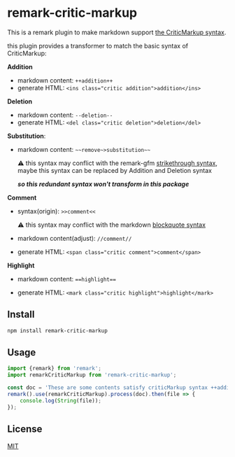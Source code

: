 # remark-critic-markup
This is a remark plugin to make markdown support [the CriticMarkup syntax](https://github.com/CriticMarkup/CriticMarkup-toolkit#the-basic-syntax).

this plugin provides a transformer to match the basic syntax of CriticMarkup:

**Addition**

* markdown content: `++addition++`
* generate HTML: `<ins class="critic addition">addition</ins>`

**Deletion**

* markdown content: `--deletion--`
* generate HTML: `<del class="critic deletion">deletion</del>`

**Substitution**:

* markdown content: `~~remove~>substitution~~`

    :warning: this syntax may conflict with the remark-gfm [strikethrough syntax](https://github.com/remarkjs/remark-gfm), maybe this syntax can be replaced by Addition and Deletion syntax

    ***so this redundant syntax won't transform in this package***

**Comment**

* syntax(origin): `>>comment<<`

    :warning: this syntax may conflict with the markdown [blockquote syntax](https://commonmark.org/help/)

* markdown content(adjust): `//comment//`

* generate HTML: `<span class="critic comment">comment</span>`

**Highlight**

* markdown content: `==highlight==`

* generate HTML: `<mark class="critic highlight">highlight</mark>`


## Install

```bash
npm install remark-critic-markup
```

## Usage

```js
import {remark} from 'remark';
import remarkCriticMarkup from 'remark-critic-markup';

const doc = 'These are some contents satisfy criticMarkup syntax ++addition++ --deletion-- //comment// ==highlight==';
remark().use(remarkCriticMarkup).process(doc).then(file => {
    console.log(String(file));
});
```

## License
[MIT](./LICENSE)